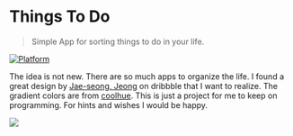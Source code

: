 #  Things To Do
> Simple App for sorting things to do in your life.

[![Platform](https://img.shields.io/cocoapods/p/LFAlertController.svg?style=flat)](https://github.com/Tinkachen/ThingsToDo/)

The idea is not new. There are so much apps to organize the life. 
I found a great design by [Jae-seong, Jeong](https://dribbble.com/shots/3812962-iPhone-X-Todo-Concept/) on dribbble that I want to realize. 
The gradient colors are from [coolhue](https://webkul.github.io/coolhue/).
This is just a project for me to keep on programming. For hints and wishes I would be happy.

![](example_concept.gif)

